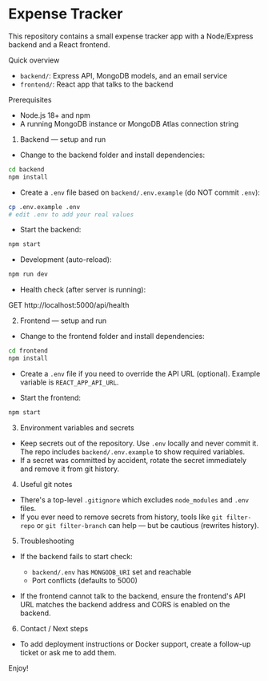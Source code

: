 # Expense Tracker

This repository contains a small expense tracker app with a Node/Express backend and a React frontend.

Quick overview
- `backend/`: Express API, MongoDB models, and an email service
- `frontend/`: React app that talks to the backend

Prerequisites
- Node.js 18+ and npm
- A running MongoDB instance or MongoDB Atlas connection string

1) Backend — setup and run

- Change to the backend folder and install dependencies:

```bash
cd backend
npm install
```

- Create a `.env` file based on `backend/.env.example` (do NOT commit `.env`):

```bash
cp .env.example .env
# edit .env to add your real values
```

- Start the backend:

```bash
npm start
```

- Development (auto-reload):

```bash
npm run dev
```

- Health check (after server is running):

GET http://localhost:5000/api/health

2) Frontend — setup and run

- Change to the frontend folder and install dependencies:

```bash
cd frontend
npm install
```

- Create a `.env` file if you need to override the API URL (optional). Example variable is `REACT_APP_API_URL`.

- Start the frontend:

```bash
npm start
```

3) Environment variables and secrets

- Keep secrets out of the repository. Use `.env` locally and never commit it. The repo includes `backend/.env.example` to show required variables.
- If a secret was committed by accident, rotate the secret immediately and remove it from git history.

4) Useful git notes

- There's a top-level `.gitignore` which excludes `node_modules` and `.env` files.
- If you ever need to remove secrets from history, tools like `git filter-repo` or `git filter-branch` can help — but be cautious (rewrites history).

5) Troubleshooting

- If the backend fails to start check:
  - `backend/.env` has `MONGODB_URI` set and reachable
  - Port conflicts (defaults to 5000)

- If the frontend cannot talk to the backend, ensure the frontend's API URL matches the backend address and CORS is enabled on the backend.

6) Contact / Next steps

- To add deployment instructions or Docker support, create a follow-up ticket or ask me to add them.

Enjoy!
